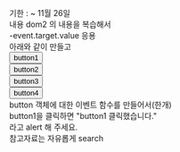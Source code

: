 
기한 : ~  11월 26일 <br>
내용
dom2 의 내용을 복습해서<br>
-event.target.value 응용<br>
아래와 같이 만들고<br>
<button>button1</button><br>
<button>button2</button><br>
<button>button3</button><br>
<button>button4</button><br>
button 객체에 대한 이벤트 함수를 만들어서(한개)<br>
button1을 클릭하면 "button1 클릭했습니다." <br>
라고 alert 해 주세요.<br>
참고자료는 자유롭게 search
